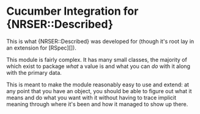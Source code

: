 Cucumber Integration for {NRSER::Described}
==============================================================================

This is what {NRSER::Described} was developed for (though it's root lay in an
extension for [RSpec][]).

This module is fairly complex. It has many small classes, the majority of which
exist to package *what* a value is and what you can *do* with it along with the
primary data.

This is meant to make the module reasonably easy to use and extend: at any point
that you have an object, you should be able to figure out what it means and do
what you want with it without having to trace implicit meaning through where
it's been and how it managed to show up there.
